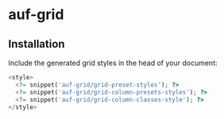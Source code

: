 # auf-grid

## Installation

Include the generated grid styles in the head of your document:

```php
<style>
  <?= snippet('auf-grid/grid-preset-styles'); ?>
  <?= snippet('auf-grid/grid-column-presets-styles'); ?>
  <?= snippet('auf-grid/grid-column-classes-style'); ?>
</style>
```
